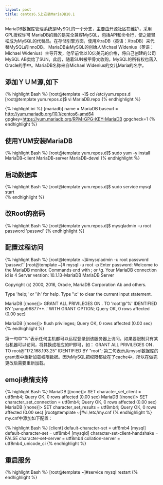 ```yaml
---
layout: post
title: centos6.5上安装MariaDB10.1
---
```


  MariaDB数据库管理系统是MySQL的一个分支，主要由开源社区在维护，采用GPL授权许可 MariaDB的目的是完全兼容MySQL，包括API和命令行，使之能轻松成为MySQL的代替品。在存储引擎方面，使用XtraDB（英语：XtraDB）来代替MySQL的InnoDB。 MariaDB由MySQL的创始人Michael Widenius（英语：Michael Widenius）主导开发，他早前曾以10亿美元的价格，将自己创建的公司MySQL AB卖给了SUN，此后，随着SUN被甲骨文收购，MySQL的所有权也落入Oracle的手中。MariaDB名称来自Michael Widenius的女儿Maria的名字。

## 添加ＹＵＭ源,如下

{% highlight Bash %}
[root@template ~]$ cd /etc/yum.repos.d 
[root@template yum.repos.d]$ vi MariaDB.repo
{% endhighlight %}

{% highlight ini %}
[mariadb] 
name = MariaDB 
baseurl = http://yum.mariadb.org/10.1/centos6-amd64 
gpgkey=https://yum.mariadb.org/RPM-GPG-KEY-MariaDB 
gpgcheck=1
{% endhighlight %}


## 使用YUM安装MariaDB
{% highlight Bash %}
[root@template yum.repos.d]$ sudo yum -y install MariaDB-client MariaDB-server MariaDB-devel
{% endhighlight %}

## 启动数据库
{% highlight Bash %}
[root@template yum.repos.d]$ sudo service mysql start  
{% endhighlight %}

## 改Root的密码
{% highlight Bash %}
[root@template yum.repos.d]$ mysqladmin -u root password 'passwd'
{% endhighlight %}

## 配置过程访问
{% highlight Bash %}
[root@template ~]#mysqladmin -u root password ‘passwd’.'
[root@template ~]# mysql -u root -p 
Enter password: 
Welcome to the MariaDB monitor.  Commands end with ; or \g.
Your MariaDB connection id is 4
Server version: 10.1.13-MariaDB MariaDB Server

Copyright (c) 2000, 2016, Oracle, MariaDB Corporation Ab and others.

Type 'help;' or '\h' for help. Type '\c' to clear the current input statement.

MariaDB [(none)]> GRANT ALL PRIVILEGES ON *.* TO 'root'@'%' IDENTIFIED BY 'pangu96877**..' WITH GRANT OPTION;
Query OK, 0 rows affected (0.00 sec)

MariaDB [(none)]> flush privileges;
Query OK, 0 rows affected (0.00 sec)
{% endhighlight %}

第一句中"%"表示任何主机都可以远程登录到该服务器上访问。如果要限制只有某台机器可以访问，将其换成相应的IP即可，如：
GRANT ALL PRIVILEGES ON *.* TO root@"172.168.193.25" IDENTIFIED BY "root";
第二句表示从mysql数据库的grant表中重新加载权限数据。因为MySQL把权限都放在了cache中，所以在做完更改后需要重新加载。

## emoji表情支持
{% highlight Bash %}
MariaDB [(none)]> SET character_set_client = utf8mb4;
Query OK, 0 rows affected (0.00 sec)
MariaDB [(none)]> SET character_set_connection = utf8mb4;
Query OK, 0 rows affected (0.00 sec)
MariaDB [(none)]> SET character_set_results = utf8mb4;
Query OK, 0 rows affected (0.00 sec)
[root@template ~]#vi /etc/my.cnf
{% endhighlight %}
my.cnf中添加如下配置：

{% highlight Bash %}
[client]
default-character-set = utf8mb4
[mysql]
default-character-set = utf8mb4
[mysqld]
character-set-client-handshake = FALSE
character-set-server = utf8mb4
collation-server = utf8mb4_unicode_ci
{% endhighlight %}

## 重启服务
{% highlight Bash %}
[root@template ~]#service  mysql restart
{% endhighlight %}

